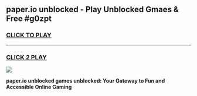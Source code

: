 
## paper.io unblocked - Play Unblocked Gmaes & Free #g0zpt
<h3>
<a href="https://news.freeplayer.one?title=paper.io_unblocked&ref=24F">CLICK TO PLAY</a></h3>
<hr>

<h3>
<a href="https://news.freeplayer.one?title=paper.io_unblocked&ref=24F">CLICK 2 PLAY</a>
  
</h3>

<a href="https://news.freeplayer.one?title=paper.io_unblocked&ref=24F/"><img src="https://clearcache.store/games.png"></a>


**paper.io unblocked games unblocked: Your Gateway to Fun and Accessible Online Gaming**
